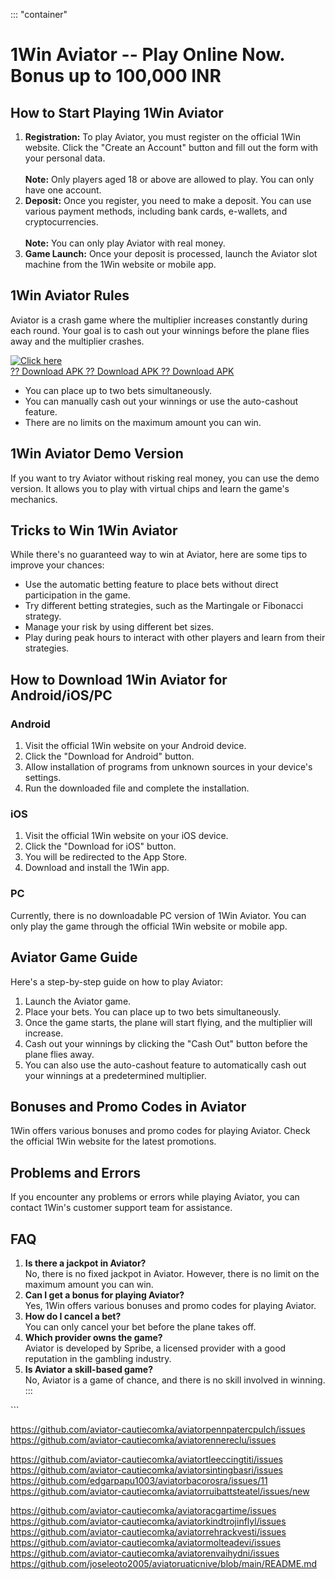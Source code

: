 ::: \"container\"
# 1Win Aviator -- Play Online Now. Bonus up to 100,000 INR

## How to Start Playing 1Win Aviator

1.  **Registration:** To play Aviator, you must register on the official
    1Win website. Click the "Create an Account" button and fill
    out the form with your personal data.\
    \
    **Note:** Only players aged 18 or above are allowed to play. You can
    only have one account.
2.  **Deposit:** Once you register, you need to make a deposit. You can
    use various payment methods, including bank cards, e-wallets, and
    cryptocurrencies.\
    \
    **Note:** You can only play Aviator with real money.
3.  **Game Launch:** Once your deposit is processed, launch the Aviator
    slot machine from the 1Win website or mobile app.

## 1Win Aviator Rules

Aviator is a crash game where the multiplier increases constantly during
each round. Your goal is to cash out your winnings before the plane
flies away and the multiplier crashes.

[![Click
here](https://readscoops.com/wp-content/uploads/2023/03/Readscoop-aviator-1-1.jpg)](https://traff.sbs/deff)\
[?? Download APK ?? Download APK ?? Download
APK](https://traff.sbs/deff)

-   You can place up to two bets simultaneously.
-   You can manually cash out your winnings or use the auto-cashout
    feature.
-   There are no limits on the maximum amount you can win.

## 1Win Aviator Demo Version

If you want to try Aviator without risking real money, you can use the
demo version. It allows you to play with virtual chips and learn the
game\'s mechanics.

## Tricks to Win 1Win Aviator

While there\'s no guaranteed way to win at Aviator, here are some tips
to improve your chances:

-   Use the automatic betting feature to place bets without direct
    participation in the game.
-   Try different betting strategies, such as the Martingale or
    Fibonacci strategy.
-   Manage your risk by using different bet sizes.
-   Play during peak hours to interact with other players and learn from
    their strategies.

## How to Download 1Win Aviator for Android/iOS/PC

### Android

1.  Visit the official 1Win website on your Android device.
2.  Click the "Download for Android" button.
3.  Allow installation of programs from unknown sources in your
    device\'s settings.
4.  Run the downloaded file and complete the installation.

### iOS

1.  Visit the official 1Win website on your iOS device.
2.  Click the "Download for iOS" button.
3.  You will be redirected to the App Store.
4.  Download and install the 1Win app.

### PC

Currently, there is no downloadable PC version of 1Win Aviator. You can
only play the game through the official 1Win website or mobile app.

## Aviator Game Guide

Here\'s a step-by-step guide on how to play Aviator:

1.  Launch the Aviator game.
2.  Place your bets. You can place up to two bets simultaneously.
3.  Once the game starts, the plane will start flying, and the
    multiplier will increase.
4.  Cash out your winnings by clicking the "Cash Out" button
    before the plane flies away.
5.  You can also use the auto-cashout feature to automatically cash out
    your winnings at a predetermined multiplier.

## Bonuses and Promo Codes in Aviator

1Win offers various bonuses and promo codes for playing Aviator. Check
the official 1Win website for the latest promotions.

## Problems and Errors

If you encounter any problems or errors while playing Aviator, you can
contact 1Win\'s customer support team for assistance.

## FAQ

1.  **Is there a jackpot in Aviator?**\
    No, there is no fixed jackpot in Aviator. However, there is no limit
    on the maximum amount you can win.
2.  **Can I get a bonus for playing Aviator?**\
    Yes, 1Win offers various bonuses and promo codes for playing
    Aviator.
3.  **How do I cancel a bet?**\
    You can only cancel your bet before the plane takes off.
4.  **Which provider owns the game?**\
    Aviator is developed by Spribe, a licensed provider with a good
    reputation in the gambling industry.
5.  **Is Aviator a skill-based game?**\
    No, Aviator is a game of chance, and there is no skill involved in
    winning.
:::

\`\`\`


https://github.com/aviator-cautiecomka/aviatorpennpatercpulch/issues
https://github.com/aviator-cautiecomka/aviatorennereclu/issues

https://github.com/aviator-cautiecomka/aviatortleeccingtiti/issues
https://github.com/aviator-cautiecomka/aviatorsintingbasri/issues
https://github.com/edgarpapu1003/aviatorbacorosra/issues/11
https://github.com/aviator-cautiecomka/aviatorruibattsteatel/issues/new

https://github.com/aviator-cautiecomka/aviatoracgartime/issues
https://github.com/aviator-cautiecomka/aviatorkindtrojinflyl/issues
https://github.com/aviator-cautiecomka/aviatorrehrackvesti/issues
https://github.com/aviator-cautiecomka/aviatormolteadevi/issues
https://github.com/aviator-cautiecomka/aviatorenvaihydni/issues
https://github.com/joseleoto2005/aviatoruaticnive/blob/main/README.md
